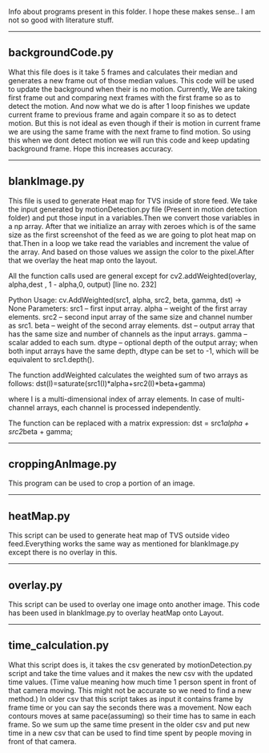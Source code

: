 Info about programs present in this folder. I hope these makes sense.. I am not so good with literature stuff.

------------------
backgroundCode.py
------------------

What this file does is it take 5 frames and calculates their median and generates a new frame out of those median values. This code will 
be used to update the background when their is no motion. Currently, We are taking first frame out and comparing next frames with the first
frame so as to detect the motion. And now what we do is after 1 loop finishes we update current frame to previous frame and 
again compare it so as to detect motion. But this is not ideal as even though if their is motion in current frame we are using the same 
frame with the next frame to find motion. So using this when we dont detect motion we will run this code and keep updating background
frame. Hope this increases accuracy.

--------------
blankImage.py
--------------

This file is used to generate Heat map for TVS inside of store feed. We take the input generated by motionDetection.py file (Present in
motion detection folder) and put those input in a variables.Then we convert those variables in a np array. After that we initialize an
array with zeroes which is of the same size as the first screenshot of the feed as we are going to plot heat map on that.Then in a loop 
we take read the variables and increment the value of the array. And based on those values we assign the color to the pixel.After that 
we overlay the heat map onto the layout.

All the function calls used are general except for cv2.addWeighted(overlay, alpha,dest , 1 - alpha,0, output) [line no. 232]

Python Usage: cv.AddWeighted(src1, alpha, src2, beta, gamma, dst) → None
Parameters:	
src1 – first input array.
alpha – weight of the first array elements.
src2 – second input array of the same size and channel number as src1.
beta – weight of the second array elements.
dst – output array that has the same size and number of channels as the input arrays.
gamma – scalar added to each sum.
dtype – optional depth of the output array; when both input arrays have the same depth, dtype can be set to -1, which will be equivalent 
to src1.depth().

The function addWeighted calculates the weighted sum of two arrays as follows:
            dst(I)=saturate(src1(I)*alpha+src2(I)*beta+gamma)    
           
where I is a multi-dimensional index of array elements. In case of multi-channel arrays, each channel is processed independently.

The function can be replaced with a matrix expression:
dst = src1*alpha + src2*beta + gamma;

-------------------
croppingAnImage.py
-------------------

This program can be used to crop a portion of an image.

-----------
heatMap.py
-----------

This script can be used to generate heat map of TVS outside video feed.Everything works the same way as mentioned for blankImage.py 
except there is no overlay in this.

-----------
overlay.py
-----------

This script can be used to overlay one image onto another image. This code has been used in blankImage.py to overlay heatMap onto 
Layout.

--------------------
time_calculation.py
--------------------

What this script does is, it takes the csv generated by motionDetection.py script and take the time values and it makes the new csv with 
the updated time values. (Time value meaning how much time 1 person spent in front of that camera moving. This might not be accurate so
we need to find a new method.)
In older csv that this script takes as input it contains frame by frame time or you can say the seconds there was a movement. Now each 
contours moves at same pace(assuming) so their time has to same in each frame. So we sum up the same time present in the older csv and 
put new time in a new csv that can be used to find time spent by people moving in front of that camera. 




